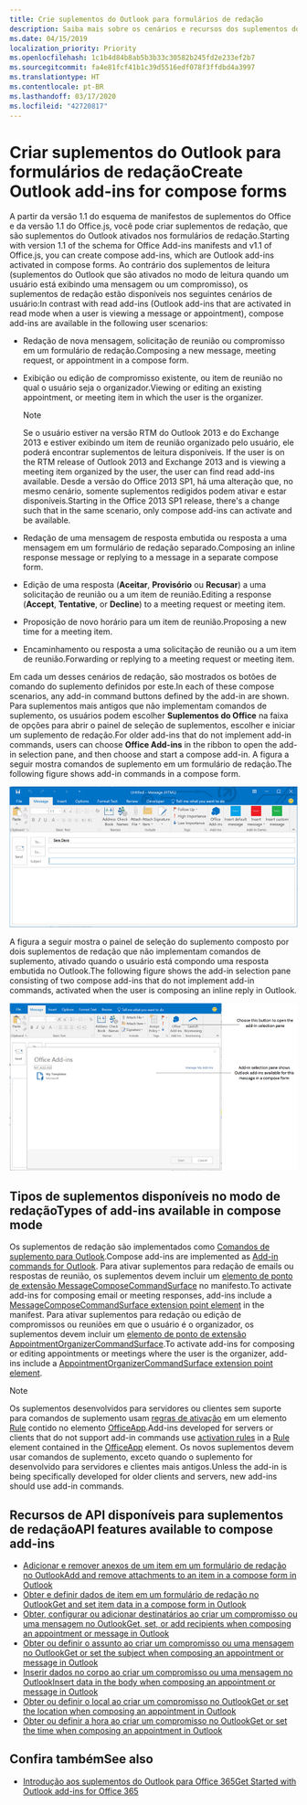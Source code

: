 ```yaml
---
title: Crie suplementos do Outlook para formulários de redação
description: Saiba mais sobre os cenários e recursos dos suplementos do Outlook nos formulários de redação.
ms.date: 04/15/2019
localization_priority: Priority
ms.openlocfilehash: 1c1b4d84b8ab5b3b33c30582b245fd2e233ef2b7
ms.sourcegitcommit: fa4e81fcf41b1c39d5516edf078f3ffdbd4a3997
ms.translationtype: HT
ms.contentlocale: pt-BR
ms.lasthandoff: 03/17/2020
ms.locfileid: "42720817"
---
```

# <a name="create-outlook-add-ins-for-compose-forms"></a><span data-ttu-id="4abf5-103">Criar suplementos do Outlook para formulários de redação</span><span class="sxs-lookup"><span data-stu-id="4abf5-103">Create Outlook add-ins for compose forms</span></span>

<span data-ttu-id="4abf5-104">A partir da versão 1.1 do esquema de manifestos de suplementos do Office e da versão 1.1 do Office.js, você pode criar suplementos de redação, que são suplementos do Outlook ativados nos formulários de redação.</span><span class="sxs-lookup"><span data-stu-id="4abf5-104">Starting with version 1.1 of the schema for Office Add-ins manifests and v1.1 of Office.js, you can create compose add-ins, which are Outlook add-ins activated in compose forms.</span></span> <span data-ttu-id="4abf5-105">Ao contrário dos suplementos de leitura (suplementos do Outlook que são ativados no modo de leitura quando um usuário está exibindo uma mensagem ou um compromisso), os suplementos de redação estão disponíveis nos seguintes cenários de usuário:</span><span class="sxs-lookup"><span data-stu-id="4abf5-105">In contrast with read add-ins (Outlook add-ins that are activated in read mode when a user is viewing a message or appointment), compose add-ins are available in the following user scenarios:</span></span>

- <span data-ttu-id="4abf5-106">Redação de nova mensagem, solicitação de reunião ou compromisso em um formulário de redação.</span><span class="sxs-lookup"><span data-stu-id="4abf5-106">Composing a new message, meeting request, or appointment in a compose form.</span></span>

- <span data-ttu-id="4abf5-107">Exibição ou edição de compromisso existente, ou item de reunião no qual o usuário seja o organizador.</span><span class="sxs-lookup"><span data-stu-id="4abf5-107">Viewing or editing an existing appointment, or meeting item in which the user is the organizer.</span></span>
    
   > [!NOTE]
   > <span data-ttu-id="4abf5-108">Se o usuário estiver na versão RTM do Outlook 2013 e do Exchange 2013 e estiver exibindo um item de reunião organizado pelo usuário, ele poderá encontrar suplementos de leitura disponíveis.
</span><span class="sxs-lookup"><span data-stu-id="4abf5-108">If the user is on the RTM release of Outlook 2013 and Exchange 2013 and is viewing a meeting item organized by the user, the user can find read add-ins available.</span></span> <span data-ttu-id="4abf5-109">Desde a versão do Office 2013 SP1, há uma alteração que, no mesmo cenário, somente suplementos redigidos podem ativar e estar disponíveis.</span><span class="sxs-lookup"><span data-stu-id="4abf5-109">Starting in the Office 2013 SP1 release, there's a change such that in the same scenario, only compose add-ins can activate and be available.</span></span>

- <span data-ttu-id="4abf5-110">Redação de uma mensagem de resposta embutida ou resposta a uma mensagem em um formulário de redação separado.</span><span class="sxs-lookup"><span data-stu-id="4abf5-110">Composing an inline response message or replying to a message in a separate compose form.</span></span>

- <span data-ttu-id="4abf5-111">Edição de uma resposta (**Aceitar**, **Provisório** ou **Recusar**) a uma solicitação de reunião ou a um item de reunião.</span><span class="sxs-lookup"><span data-stu-id="4abf5-111">Editing a response (**Accept**, **Tentative**, or **Decline**) to a meeting request or meeting item.</span></span>

- <span data-ttu-id="4abf5-112">Proposição de novo horário para um item de reunião.</span><span class="sxs-lookup"><span data-stu-id="4abf5-112">Proposing a new time for a meeting item.</span></span>

- <span data-ttu-id="4abf5-113">Encaminhamento ou resposta a uma solicitação de reunião ou a um item de reunião.</span><span class="sxs-lookup"><span data-stu-id="4abf5-113">Forwarding or replying to a meeting request or meeting item.</span></span>

<span data-ttu-id="4abf5-114">Em cada um desses cenários de redação, são mostrados os botões de comando do suplemento definidos por este.</span><span class="sxs-lookup"><span data-stu-id="4abf5-114">In each of these compose scenarios, any add-in command buttons defined by the add-in are shown.</span></span> <span data-ttu-id="4abf5-115">Para suplementos mais antigos que não implementam comandos de suplemento, os usuários podem escolher **Suplementos do Office** na faixa de opções para abrir o painel de seleção de suplementos, escolher e iniciar um suplemento de redação.</span><span class="sxs-lookup"><span data-stu-id="4abf5-115">For older add-ins that do not implement add-in commands, users can choose **Office Add-ins** in the ribbon to open the add-in selection pane, and then choose and start a compose add-in.</span></span> <span data-ttu-id="4abf5-116">A figura a seguir mostra comandos de suplemento em um formulário de redação.</span><span class="sxs-lookup"><span data-stu-id="4abf5-116">The following figure shows add-in commands in a compose form.</span></span>

![Mostra um fomulário de criação do Outlook com comandos de suplementos.](../images/compose-form-commands.png)

<span data-ttu-id="4abf5-118">A figura a seguir mostra o painel de seleção do suplemento composto por dois suplementos de redação que não implementam comandos de suplemento, ativado quando o usuário está compondo uma resposta embutida no Outlook.</span><span class="sxs-lookup"><span data-stu-id="4abf5-118">The following figure shows the add-in selection pane consisting of two compose add-ins that do not implement add-in commands, activated when the user is composing an inline reply in Outlook.</span></span>

![Aplicativo de email Modelos ativado para item redigido](../images/templates-app-selection.png)

## <a name="types-of-add-ins-available-in-compose-mode"></a><span data-ttu-id="4abf5-120">Tipos de suplementos disponíveis no modo de redação</span><span class="sxs-lookup"><span data-stu-id="4abf5-120">Types of add-ins available in compose mode</span></span>

<span data-ttu-id="4abf5-121">Os suplementos de redação são implementados como [Comandos de suplemento para Outlook](add-in-commands-for-outlook.md).</span><span class="sxs-lookup"><span data-stu-id="4abf5-121">Compose add-ins are implemented as [Add-in commands for Outlook](add-in-commands-for-outlook.md).</span></span> <span data-ttu-id="4abf5-122">Para ativar suplementos para redação de emails ou respostas de reunião, os suplementos devem incluir um [elemento de ponto de extensão MessageComposeCommandSurface](../reference/manifest/extensionpoint.md#messagecomposecommandsurface) no manifesto.</span><span class="sxs-lookup"><span data-stu-id="4abf5-122">To activate add-ins for composing email or meeting responses, add-ins include a [MessageComposeCommandSurface extension point element](../reference/manifest/extensionpoint.md#messagecomposecommandsurface) in the manifest.</span></span> <span data-ttu-id="4abf5-123">Para ativar suplementos para redação ou edição de compromissos ou reuniões em que o usuário é o organizador, os suplementos devem incluir um [elemento de ponto de extensão AppointmentOrganizerCommandSurface](../reference/manifest/extensionpoint.md#appointmentorganizercommandsurface).</span><span class="sxs-lookup"><span data-stu-id="4abf5-123">To activate add-ins for composing or editing appointments or meetings where the user is the organizer, add-ins include a [AppointmentOrganizerCommandSurface extension point element](../reference/manifest/extensionpoint.md#appointmentorganizercommandsurface).</span></span>

> [!NOTE]
> <span data-ttu-id="4abf5-124">Os suplementos desenvolvidos para servidores ou clientes sem suporte para comandos de suplemento usam [regras de ativação](activation-rules.md) em um elemento [Rule](../reference/manifest/rule.md) contido no elemento [OfficeApp](../reference/manifest/officeapp.md).</span><span class="sxs-lookup"><span data-stu-id="4abf5-124">Add-ins developed for servers or clients that do not support add-in commands use [activation rules](activation-rules.md) in a [Rule](../reference/manifest/rule.md) element contained in the [OfficeApp](../reference/manifest/officeapp.md) element.</span></span> <span data-ttu-id="4abf5-125">Os novos suplementos devem usar comandos de suplemento, exceto quando o suplemento for desenvolvido para servidores e clientes mais antigos.</span><span class="sxs-lookup"><span data-stu-id="4abf5-125">Unless the add-in is being specifically developed for older clients and servers, new add-ins should use add-in commands.</span></span>

## <a name="api-features-available-to-compose-add-ins"></a><span data-ttu-id="4abf5-126">Recursos de API disponíveis para suplementos de redação</span><span class="sxs-lookup"><span data-stu-id="4abf5-126">API features available to compose add-ins</span></span>

- [<span data-ttu-id="4abf5-127">Adicionar e remover anexos de um item em um formulário de redação no Outlook</span><span class="sxs-lookup"><span data-stu-id="4abf5-127">Add and remove attachments to an item in a compose form in Outlook</span></span>](add-and-remove-attachments-to-an-item-in-a-compose-form.md)
- [<span data-ttu-id="4abf5-128">Obter e definir dados de item em um formulário de redação no Outlook</span><span class="sxs-lookup"><span data-stu-id="4abf5-128">Get and set item data in a compose form in Outlook</span></span>](get-and-set-item-data-in-a-compose-form.md)
- [<span data-ttu-id="4abf5-129">Obter, configurar ou adicionar destinatários ao criar um compromisso ou uma mensagem no Outlook</span><span class="sxs-lookup"><span data-stu-id="4abf5-129">Get, set, or add recipients when composing an appointment or message in Outlook</span></span>](get-set-or-add-recipients.md)
- [<span data-ttu-id="4abf5-130">Obter ou definir o assunto ao criar um compromisso ou uma mensagem no Outlook</span><span class="sxs-lookup"><span data-stu-id="4abf5-130">Get or set the subject when composing an appointment or message in Outlook</span></span>](get-or-set-the-subject.md)
- [<span data-ttu-id="4abf5-131">Inserir dados no corpo ao criar um compromisso ou uma mensagem no Outlook</span><span class="sxs-lookup"><span data-stu-id="4abf5-131">Insert data in the body when composing an appointment or message in Outlook</span></span>](insert-data-in-the-body.md)
- [<span data-ttu-id="4abf5-132">Obter ou definir o local ao criar um compromisso no Outlook</span><span class="sxs-lookup"><span data-stu-id="4abf5-132">Get or set the location when composing an appointment in Outlook</span></span>](get-or-set-the-location-of-an-appointment.md)
- [<span data-ttu-id="4abf5-133">Obter ou definir a hora ao criar um compromisso no Outlook</span><span class="sxs-lookup"><span data-stu-id="4abf5-133">Get or set the time when composing an appointment in Outlook</span></span>](get-or-set-the-time-of-an-appointment.md)

## <a name="see-also"></a><span data-ttu-id="4abf5-134">Confira também</span><span class="sxs-lookup"><span data-stu-id="4abf5-134">See also</span></span>

- [<span data-ttu-id="4abf5-135">Introdução aos suplementos do Outlook para Office 365</span><span class="sxs-lookup"><span data-stu-id="4abf5-135">Get Started with Outlook add-ins for Office 365</span></span>](../quickstarts/outlook-quickstart.md)
